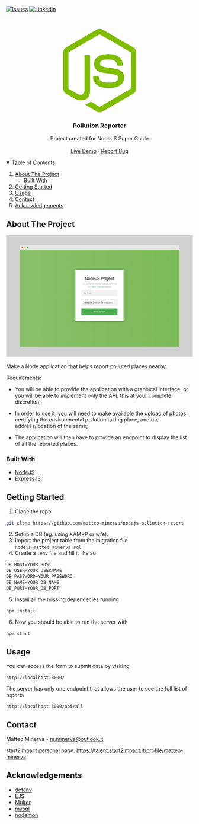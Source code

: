 <!-- PROJECT SHIELDS -->
<!--
*** I'm using markdown "reference style" links for readability.
*** Reference links are enclosed in brackets [ ] instead of parentheses ( ).
*** See the bottom of this document for the declaration of the reference variables
*** for contributors-url, forks-url, etc. This is an optional, concise syntax you may use.
*** https://www.markdownguide.org/basic-syntax/#reference-style-links
-->

[![Issues][issues-shield]][issues-url]
[![LinkedIn][linkedin-shield]][linkedin-url]

<!-- PROJECT LOGO -->
<br />
<p align="center">
  <a href="https://pollution-reporter.herokuapp.com/">
    <img src="/logo.png" alt="Screenshot" style="border-radius: 9999px;">
  </a>

  <h3 align="center">Pollution Reporter</h3>

  <p align="center">
    Project created for NodeJS Super Guide
    <br />
    <br />
    <a href="https://pollution-reporter.herokuapp.com/">Live Demo</a>
    ·
    <a href="https://github.com/matteo-minerva/nodejs-pollution-report/issues">Report Bug</a>
  </p>
</p>

<!-- TABLE OF CONTENTS -->
<details open="open">
  <summary>Table of Contents</summary>
  <ol>
    <li>
      <a href="#about-the-project">About The Project</a>
      <ul>
        <li><a href="#built-with">Built With</a></li>
      </ul>
    </li>
    <li><a href="#getting-started">Getting Started</a></li>
    <li><a href="#usage">Usage</a></li>
    <li><a href="#contact">Contact</a></li>
    <li><a href="#acknowledgements">Acknowledgements</a></li>
  </ol>
</details>

<!-- ABOUT THE PROJECT -->

## About The Project

[![Website Screenshot][product-screenshot]](https://pollution-reporter.herokuapp.com/)

Make a Node application that helps report polluted places nearby.

Requirements:

- You will be able to provide the application with a graphical interface, or you will be able to implement only the API, this at your complete discretion;

- In order to use it, you will need to make available the upload of photos certifying the environmental pollution taking place, and the address/location of the same;

- The application will then have to provide an endpoint to display the list of all the reported places.

### Built With

- [NodeJS](https://nodejs.org/)
- [ExpressJS](https://expressjs.com/)

<!-- GETTING STARTED -->

## Getting Started

1. Clone the repo

```sh
git clone https://github.com/matteo-minerva/nodejs-pollution-report
```

2. Setup a DB (eg. using XAMPP or w/e).
3. Import the project table from the migration file `nodejs_matteo_minerva.sql`.
4. Create a `.env` file and fill it like so

```env
DB_HOST=YOUR_HOST
DB_USER=YOUR_USERNAME
DB_PASSWORD=YOUR_PASSWORD
DB_NAME=YOUR_DB_NAME
DB_PORT=YOUR_DB_PORT
```

5. Install all the missing dependecies running

```node
npm install
```

6. Now you should be able to run the server with

```node
npm start
```

<!-- USAGE -->

## Usage

You can access the form to submit data by visiting

```url
http://localhost:3000/
```

The server has only one endpoint that allows the user to see the full list of reports

```url
http://localhost:3000/api/all
```

<!-- CONTACT -->

## Contact

Matteo Minerva - m.minerva@outlook.it

start2impact personal page: https://talent.start2impact.it/profile/matteo-minerva

<!-- ACKNOWLEDGEMENTS -->

## Acknowledgements

- [dotenv](https://github.com/motdotla/dotenv)
- [EJS](https://ejs.co/)
- [Multer](https://github.com/expressjs/multer)
- [mysql](https://github.com/mysqljs/mysql)
- [nodemon](https://github.com/remy/nodemon)

<!-- MARKDOWN LINKS & IMAGES -->
<!-- https://www.markdownguide.org/basic-syntax/#reference-style-links -->

[issues-shield]: https://img.shields.io/github/issues/matteo-minerva/nodejs-pollution-report/repo.svg?style=for-the-badge
[issues-url]: https://github.com/matteo-minerva/nodejs-pollution-report/issues
[linkedin-shield]: https://img.shields.io/badge/-LinkedIn-black.svg?style=for-the-badge&logo=linkedin&colorB=555
[linkedin-url]: https://linkedin.com/in/m-minerva
[product-screenshot]: /screenshot.png

